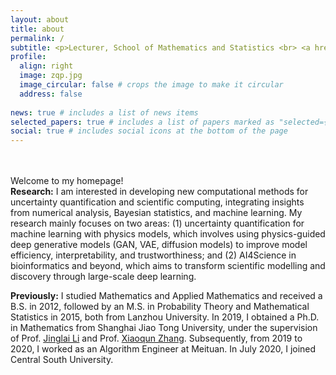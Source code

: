 ```yaml
---
layout: about
title: about
permalink: /
subtitle: <p>Lecturer, School of Mathematics and Statistics <br> <a href="https://www.csu.edu.cn/">Central South University</a> <p>
profile:
  align: right
  image: zqp.jpg
  image_circular: false # crops the image to make it circular
  address: false
  
news: true # includes a list of news items
selected_papers: true # includes a list of papers marked as "selected={true}"
social: true # includes social icons at the bottom of the page
---
```

<br><br>
Welcome to my homepage! <br>
**Research:** I am interested in developing new computational methods for uncertainty quantification and scientific computing, integrating insights from numerical analysis, Bayesian statistics, and machine learning. My research mainly focuses on two areas: (1) uncertainty quantification for machine learning with physics models, which involves using physics-guided deep generative models (GAN, VAE, diffusion models) to improve model efficiency, interpretability, and trustworthiness; and (2) AI4Science in bioinformatics and beyond, which aims to transform scientific modelling and discovery through large-scale deep learning.
 
**Previously:** I studied Mathematics and Applied Mathematics and received a B.S. in 2012, followed by an M.S. in Probability Theory and Mathematical Statistics in 2015, both from Lanzhou University. In 2019, I obtained a Ph.D. in Mathematics from Shanghai Jiao Tong University, under the supervision of Prof. [Jinglai Li](https://lijinglai.github.io/) and Prof. [Xiaoqun Zhang](https://math.sjtu.edu.cn/faculty/xqzhang/index.html). Subsequently, from 2019 to 2020, I worked as an Algorithm Engineer at Meituan. In July 2020, I joined Central South University.

